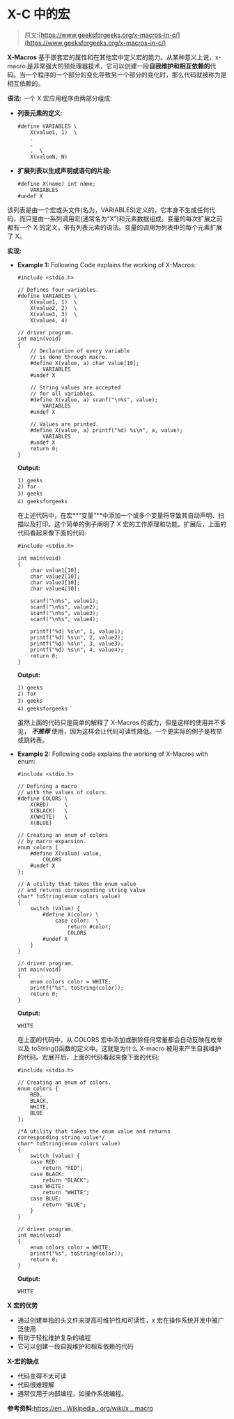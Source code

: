 # X-C 中的宏

> 原文:[https://www.geeksforgeeks.org/x-macros-in-c/](https://www.geeksforgeeks.org/x-macros-in-c/)

**X-Macros** 基于嵌套宏的属性和在其他宏中定义宏的能力。从某种意义上说，x-macro 是非常强大的预处理器技术，它可以创建一段**自我维护和相互依赖的**代码。当一个程序的一个部分的变化导致另一个部分的变化时，那么代码就被称为是相互依赖的。

**语法:**
一个 X 宏应用程序由两部分组成:

*   **列表元素的定义:**

    ```
    #define VARIABLES \
        X(value1, 1)  \
        .
        .
        .  \
        X(valueN, N)

    ```

*   **扩展列表以生成声明或语句的片段:**

    ```
    #define X(name) int name;
        VARIABLES
    #undef X

    ```

该列表是由一个宏或头文件(名为，VARIABLES)定义的，它本身不生成任何代码，而只是由一系列调用宏(通常名为“X”)和元素数据组成。变量的每次扩展之前都有一个 X 的定义，带有列表元素的语法。变量的调用为列表中的每个元素扩展了 X。

**实现:**

*   **Example 1:** Following Code explains the working of X-Macros:

    ```
    #include <stdio.h>

    // Defines four variables.
    #define VARIABLES \
        X(value1, 1)  \
        X(value2, 2)  \
        X(value3, 3)  \
        X(value4, 4)

    // driver program.
    int main(void)
    {
        // Declaration of every variable
        // is done through macro.
        #define X(value, a) char value[10];
            VARIABLES
        #undef X

        // String values are accepted
        // for all variables.
        #define X(value, a) scanf("\n%s", value);
            VARIABLES
        #undef X

        // Values are printed.
        #define X(value, a) printf("%d) %s\n", a, value);
            VARIABLES
        #undef X
        return 0;
    }
    ```

    **Output:**

    ```
    1) geeks
    2) for
    3) geeks
    4) geeksforgeeks

    ```

    在上述代码中，在宏**“变量”**中添加一个或多个变量将导致其自动声明、扫描以及打印。这个简单的例子阐明了 X 宏的工作原理和功能。扩展后，上面的代码看起来像下面的代码:

    ```
    #include <stdio.h>

    int main(void)
    {
        char value1[10];
        char value2[10];
        char value3[10];
        char value4[10];

        scanf("\n%s", value1);
        scanf("\n%s", value2);
        scanf("\n%s", value3);
        scanf("\n%s", value4);

        printf("%d) %s\n", 1, value1);
        printf("%d) %s\n", 2, value2);
        printf("%d) %s\n", 3, value3);
        printf("%d) %s\n", 4, value4);
        return 0;
    }
    ```

    **Output:**

    ```
    1) geeks
    2) for
    3) geeks
    4) geeksforgeeks

    ```

    虽然上面的代码只是简单的解释了 X-Macros 的威力，但是这样的使用并不多见， ***不推荐*** 使用，因为这样会让代码可读性降低。一个更实际的例子是枚举或跳转表。

*   **Example 2:** Following code explains the working of X-Macros with enum:

    ```
    #include <stdio.h>

    // Defining a macro 
    // with the values of colors.
    #define COLORS \
        X(RED)     \
        X(BLACK)   \
        X(WHITE)   \
        X(BLUE)

    // Creating an enum of colors
    // by macro expansion.
    enum colors {
        #define X(value) value,
            COLORS
        #undef X
    };

    // A utility that takes the enum value
    // and returns corresponding string value
    char* toString(enum colors value)
    {
        switch (value) {
            #define X(color) \
                case color:  \
                    return #color;
                    COLORS
            #undef X
        }
    }

    // driver program.
    int main(void)
    {
        enum colors color = WHITE;
        printf("%s", toString(color));
        return 0;
    }
    ```

    **Output:**

    ```
    WHITE

    ```

    在上面的代码中，从 COLORS 宏中添加或删除任何常量都会自动反映在枚举以及 toString()函数的定义中。这就是为什么 X-macro 被用来产生自我维护的代码。宏展开后，上面的代码看起来像下面的代码:

    ```
    #include <stdio.h>

    // Creating an enum of colors.
    enum colors {
        RED,
        BLACK,
        WHITE,
        BLUE
    };

    /*A utility that takes the enum value and returns 
    corresponding string value*/
    char* toString(enum colors value)
    {
        switch (value) {
        case RED:
            return "RED";
        case BLACK:
            return "BLACK";
        case WHITE:
            return "WHITE";
        case BLUE:
            return "BLUE";
        }
    }

    // driver program.
    int main(void)
    {
        enum colors color = WHITE;
        printf("%s", toString(color));
        return 0;
    }
    ```

    **Output:**

    ```
    WHITE

    ```

**X 宏的优势**

*   通过创建单独的头文件来提高可维护性和可读性，x 宏在操作系统开发中被广泛使用
*   有助于轻松维护复杂的编程
*   它可以创建一段自我维护和相互依赖的代码

**X-宏的缺点**

*   代码变得不太可读
*   代码很难理解
*   通常仅用于内部编程，如操作系统编程。

**参考资料:**[https://en . Wikipedia . org/wiki/x _ macro](https://en.wikipedia.org/wiki/X_Macro)